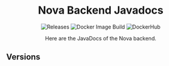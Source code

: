 <h1 align="center">
    Nova Backend Javadocs
</h1>
<p align="center">
    <a style="text-decoration:none" href="https://github.com/nova-project/nova-backend/releases">
        <img alt="Releases" src="https://img.shields.io/github/v/tag/nova-project/nova-backend?label=latest%20version&style=flat-square">
    </a>
    <a style="text-decoration:none" href="https://github.com/nova-project/nova-backend/actions">
        <img alt="Docker Image Build" src="https://img.shields.io/github/workflow/status/nova-project/nova-backend/Docker%20Push?label=Docker%20Image%20Build&style=flat-square">
    </a>
    <a style="text-decoration:none" href="https://hub.docker.com/u/getnova/nova-backend">
        <img alt="DockerHub" src="https://img.shields.io/docker/pulls/getnova/nova-backend?style=flat-square">
    </a>
</p>
<p align="center">
    Here are the JavaDocs of the Nova backend.
</p>

## Versions
